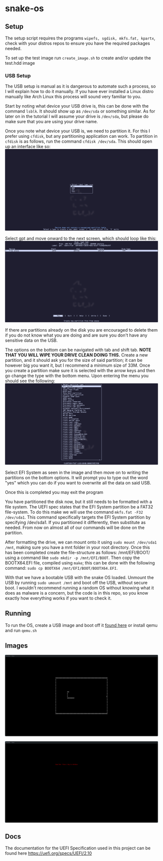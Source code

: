 # snake-os

## Setup

The setup script requires the programs `wipefs, sgdisk, mkfs.fat, kpartx`,
check with your distros repos to ensure you have the required packages needed.

To set up the test image run `create_image.sh` to create and/or update the test.hdd image

### USB Setup

The USB setup is manual as it is dangerous to automate such a process, so I will explain how to do it manually.
If you have ever installed a Linux distro manually like Arch Linux this process will sound very familiar to you.

Start by noting what device your USB drive is, this can be done with the command `lsblk`. It should show up as `/dev/sda` or something similar.
As for later on in the tutorial I will assume your drive is `/dev/sda`, but please do make sure that you are using your drive name.

Once you note what device your USB is, we need to partition it. For this I prefer using `cfdisk`, but any partitioning application can work.
To partition in `cfdisk` is as follows, run the command `cfdisk /dev/sda`. This should open up an interface like so:
![](Images/cfdisk.png)

Select gpt and move onward to the next screen, which should loop like this:
![](Images/partitioning.png)

If there are partitions already on the disk you are encouraged to delete them if you do not know what you are doing and are sure you don't have any sensitive data on the USB.

The options on the bottom can be navigated with tab and shift tab. **NOTE THAT YOU WILL WIPE YOUR DRIVE CLEAN DOING THIS.**
Create a new partition, and it should ask you for the size of said partition; it can be however big you want it, but I recommend a minimum size of 33M. Once you create a partition make sure it is selected with the arrow keys and then go change the type with the bottom menu. Upon entering the menu you should see the following:
![](Images/partition-types.png)

Select EFI System as seen in the image and then move on to writing the partitions on the bottom options. It will prompt you to type out the word "yes" which you can do if you want to overwrite all the data on said USB.

Once this is completed you may exit the program

You have partitioned the disk now, but it still needs to be formatted with a file system. The UEFI spec states that the EFI System partition be a FAT32 file-system. To do this make we will use the command `mkfs.fat -F32 /dev/sda1`. This command specifically targets the EFI System partition by specifying /dev/sda1. If you partitioned it differently, then substitute as needed. From now on almost all of our commands will be done on the partition.

After formatting the drive, we can mount onto it using `sudo mount /dev/sda1 /mnt`, making sure you have a mnt folder in your root directory. Once this has been completed create the file-structure as follows: /mnt/EFI/BOOT/ using a command like `sudo mkdir -p /mnt/EFI/BOOT`. Then copy the BOOTX64.EFI file, compiled using `make`; this can be done with the following command: `sudo cp BOOTX64 /mnt/EFI/BOOT/BOOTX64.EFI`.

With that we have a bootable USB with the snake OS loaded. Unmount the USB by running `sudo umount /mnt` and boot off the USB, without secure boot. I wouldn't recommend running a random OS without knowing what it does as malware is a concern, but the code is in this repo, so you know exactly how everything works if you want to check it.

## Running

To run the OS, create a USB image and boot off it [found here](#usb-setup) or install qemu and run `qemu.sh`

## Images

![](Images/snake.png)

![](Images/game-over.png)

## Docs

The documentation for the UEFI Specification used in this project can be found here https://uefi.org/specs/UEFI/2.10
